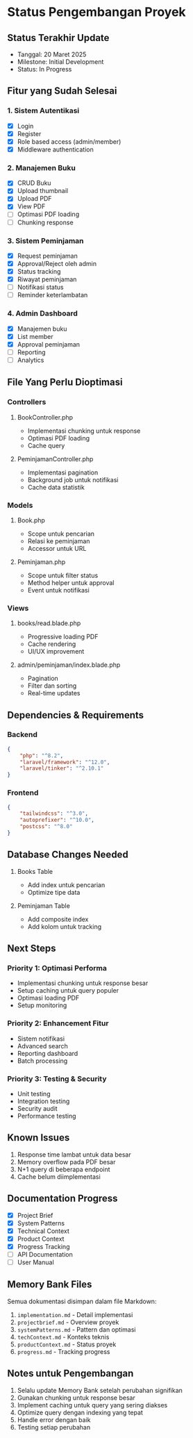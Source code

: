 # Status Pengembangan Proyek

## Status Terakhir Update

-   Tanggal: 20 Maret 2025
-   Milestone: Initial Development
-   Status: In Progress

## Fitur yang Sudah Selesai

### 1. Sistem Autentikasi

-   [x] Login
-   [x] Register
-   [x] Role based access (admin/member)
-   [x] Middleware authentication

### 2. Manajemen Buku

-   [x] CRUD Buku
-   [x] Upload thumbnail
-   [x] Upload PDF
-   [x] View PDF
-   [ ] Optimasi PDF loading
-   [ ] Chunking response

### 3. Sistem Peminjaman

-   [x] Request peminjaman
-   [x] Approval/Reject oleh admin
-   [x] Status tracking
-   [x] Riwayat peminjaman
-   [ ] Notifikasi status
-   [ ] Reminder keterlambatan

### 4. Admin Dashboard

-   [x] Manajemen buku
-   [x] List member
-   [x] Approval peminjaman
-   [ ] Reporting
-   [ ] Analytics

## File Yang Perlu Dioptimasi

### Controllers

1. BookController.php

    - Implementasi chunking untuk response
    - Optimasi PDF loading
    - Cache query

2. PeminjamanController.php
    - Implementasi pagination
    - Background job untuk notifikasi
    - Cache data statistik

### Models

1. Book.php

    - Scope untuk pencarian
    - Relasi ke peminjaman
    - Accessor untuk URL

2. Peminjaman.php
    - Scope untuk filter status
    - Method helper untuk approval
    - Event untuk notifikasi

### Views

1. books/read.blade.php

    - Progressive loading PDF
    - Cache rendering
    - UI/UX improvement

2. admin/peminjaman/index.blade.php
    - Pagination
    - Filter dan sorting
    - Real-time updates

## Dependencies & Requirements

### Backend

```json
{
    "php": "^8.2",
    "laravel/framework": "^12.0",
    "laravel/tinker": "^2.10.1"
}
```

### Frontend

```json
{
    "tailwindcss": "^3.0",
    "autoprefixer": "^10.0",
    "postcss": "^8.0"
}
```

## Database Changes Needed

1. Books Table

    - Add index untuk pencarian
    - Optimize tipe data

2. Peminjaman Table
    - Add composite index
    - Add kolom untuk tracking

## Next Steps

### Priority 1: Optimasi Performa

-   Implementasi chunking untuk response besar
-   Setup caching untuk query populer
-   Optimasi loading PDF
-   Setup monitoring

### Priority 2: Enhancement Fitur

-   Sistem notifikasi
-   Advanced search
-   Reporting dashboard
-   Batch processing

### Priority 3: Testing & Security

-   Unit testing
-   Integration testing
-   Security audit
-   Performance testing

## Known Issues

1. Response time lambat untuk data besar
2. Memory overflow pada PDF besar
3. N+1 query di beberapa endpoint
4. Cache belum diimplementasi

## Documentation Progress

-   [x] Project Brief
-   [x] System Patterns
-   [x] Technical Context
-   [x] Product Context
-   [x] Progress Tracking
-   [ ] API Documentation
-   [ ] User Manual

## Memory Bank Files

Semua dokumentasi disimpan dalam file Markdown:

1. `implementation.md` - Detail implementasi
2. `projectbrief.md` - Overview proyek
3. `systemPatterns.md` - Pattern dan optimasi
4. `techContext.md` - Konteks teknis
5. `productContext.md` - Status proyek
6. `progress.md` - Tracking progress

## Notes untuk Pengembangan

1. Selalu update Memory Bank setelah perubahan signifikan
2. Gunakan chunking untuk response besar
3. Implement caching untuk query yang sering diakses
4. Optimize query dengan indexing yang tepat
5. Handle error dengan baik
6. Testing setiap perubahan
